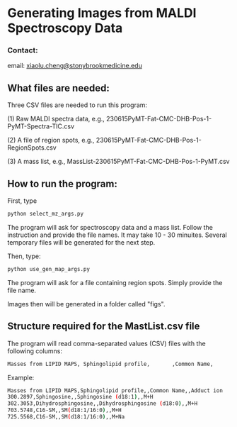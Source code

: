 # Generating Images from MALDI Spectroscopy Data

### Contact:
email: xiaolu.cheng@stonybrookmedicine.edu

## What files are needed:

Three CSV files are needed to run this program:

(1) Raw MALDI spectra data, e.g., 230615PyMT-Fat-CMC-DHB-Pos-1-PyMT-Spectra-TIC.csv

(2) A file of region spots, e.g., 230615PyMT-Fat-CMC-DHB-Pos-1-RegionSpots.csv

(3) A mass list, e.g., MassList-230615PyMT-Fat-CMC-DHB-Pos-1-PyMT.csv

## How to run the program:

First, type

```bash
python select_mz_args.py
```
The program will ask for spectroscopy data and a mass list. Follow the instruction and provide the file names. It may take 10 - 30 minuites. Several temporary files will be generated for the next step.

Then, type:

```bash
python use_gen_map_args.py
```

The program will ask for a file containing region spots. Simply provide the file name.

Images then will be generated in a folder called "figs".

## Structure required for the MastList.csv file

The program will read comma-separated values (CSV) files with the following columns:
```bash
Masses from LIPID MAPS,	Sphingolipid profile,		,Common Name,		,Adduct ion  (#notice two empty columns)
```

Example:

```bash
Masses from LIPID MAPS,Sphingolipid profile,,Common Name,,Adduct ion
300.2897,Sphingosine,,Sphingosine (d18:1),,M+H
302.3053,Dihydrosphingosine,,Dihydrosphingosine (d18:0),,M+H
703.5748,C16-SM,,SM(d18:1/16:0),,M+H
725.5568,C16-SM,,SM(d18:1/16:0),,M+Na
```
